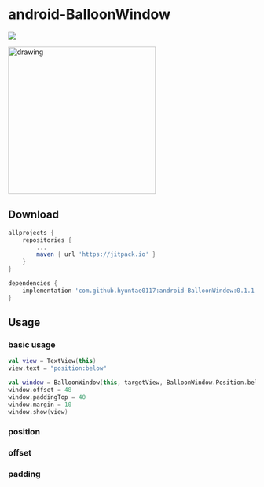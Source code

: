 # android-BalloonWindow

[![](https://jitpack.io/v/hyuntae0117/android-BalloonWindow.svg)](https://jitpack.io/#hyuntae0117/android-BalloonWindow)

<img src="https://im2.ezgif.com/tmp/ezgif-2-528c7fbaca66.gif" alt="drawing" width="300"/>

## Download

```gradle
allprojects {
    repositories {
        ...
        maven { url 'https://jitpack.io' }
    }
}

dependencies {
    implementation 'com.github.hyuntae0117:android-BalloonWindow:0.1.1'
}
```

## Usage

### basic usage
```kotlin
val view = TextView(this)
view.text = "position:below"

val window = BalloonWindow(this, targetView, BalloonWindow.Position.below)
window.offset = 48
window.paddingTop = 40
window.margin = 10
window.show(view)
```

### position

### offset

### padding
